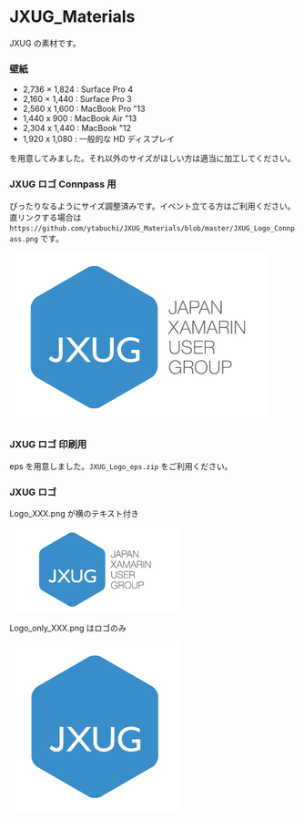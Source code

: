 # JXUG_Materials
JXUG の素材です。

### 壁紙

- 2,736 × 1,824 : Surface Pro 4
- 2,160 × 1,440 : Surface Pro 3
- 2,560 x 1,600 : MacBook Pro "13
- 1,440 x 900 : MacBook Air "13
- 2,304 x 1,440 : MacBook "12
- 1,920 x 1,080 : 一般的な HD ディスプレイ

を用意してみました。それ以外のサイズがほしい方は適当に加工してください。



### JXUG ロゴ Connpass 用

ぴったりなるようにサイズ調整済みです。イベント立てる方はご利用ください。直リンクする場合は `https://github.com/ytabuchi/JXUG_Materials/blob/master/JXUG_Logo_Connpass.png` です。

![Connpass用](https://github.com/ytabuchi/JXUG_Materials/blob/master/JXUG_Logo_Connpass.png)

### JXUG ロゴ 印刷用

eps を用意しました。`JXUG_Logo_eps.zip` をご利用ください。

### JXUG ロゴ

Logo_XXX.png が横のテキスト付き

![テキスト付き](https://github.com/ytabuchi/JXUG_Materials/blob/master/JXUG_Logo_300x150.png)

Logo_only_XXX.png はロゴのみ

![ロゴのみ](https://github.com/ytabuchi/JXUG_Materials/blob/master/JXUG_Logo_only_300.png)

